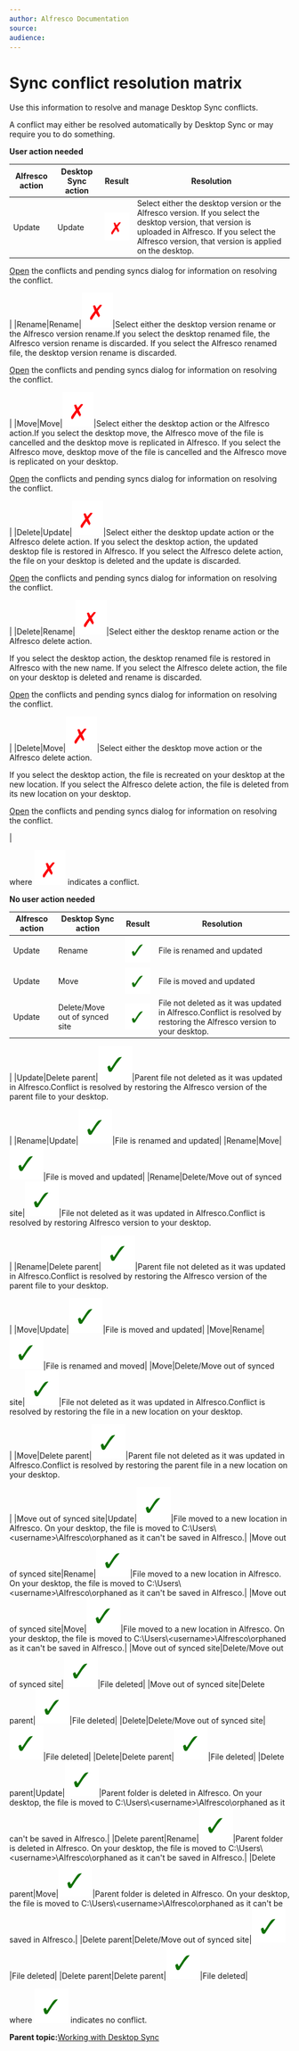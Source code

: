 ```yaml
---
author: Alfresco Documentation
source: 
audience: 
---
```


# Sync conflict resolution matrix

Use this information to resolve and manage Desktop Sync conflicts.

A conflict may either be resolved automatically by Desktop Sync or may require you to do something.

**User action needed**

|Alfresco action|Desktop Sync action|Result|Resolution|
|---------------|-------------------|------|----------|
|Update|Update|![](../images/cross.png)|Select either the desktop version or the Alfresco version. If you select the desktop version, that version is uploaded in Alfresco. If you select the Alfresco version, that version is applied on the desktop.

[Open](../references/ds-taskbar.md#conflict) the conflicts and pending syncs dialog for information on resolving the conflict.

|
|Rename|Rename|![](../images/cross.png)|Select either the desktop version rename or the Alfresco version rename.If you select the desktop renamed file, the Alfresco version rename is discarded. If you select the Alfresco renamed file, the desktop version rename is discarded.

[Open](../references/ds-taskbar.md#conflict) the conflicts and pending syncs dialog for information on resolving the conflict.

|
|Move|Move|![](../images/cross.png)|Select either the desktop action or the Alfresco action.If you select the desktop move, the Alfresco move of the file is cancelled and the desktop move is replicated in Alfresco. If you select the Alfresco move, desktop move of the file is cancelled and the Alfresco move is replicated on your desktop.

[Open](../references/ds-taskbar.md#conflict) the conflicts and pending syncs dialog for information on resolving the conflict.

|
|Delete|Update|![](../images/cross.png)|Select either the desktop update action or the Alfresco delete action. If you select the desktop action, the updated desktop file is restored in Alfresco. If you select the Alfresco delete action, the file on your desktop is deleted and the update is discarded.

[Open](../references/ds-taskbar.md#conflict) the conflicts and pending syncs dialog for information on resolving the conflict.

|
|Delete|Rename|![](../images/cross.png)|Select either the desktop rename action or the Alfresco delete action.

 If you select the desktop action, the desktop renamed file is restored in Alfresco with the new name. If you select the Alfresco delete action, the file on your desktop is deleted and rename is discarded.

 [Open](../references/ds-taskbar.md#conflict) the conflicts and pending syncs dialog for information on resolving the conflict.

|
|Delete|Move|![](../images/cross.png)|Select either the desktop move action or the Alfresco delete action.

 If you select the desktop action, the file is recreated on your desktop at the new location. If you select the Alfresco delete action, the file is deleted from its new location on your desktop.

 [Open](../references/ds-taskbar.md#conflict) the conflicts and pending syncs dialog for information on resolving the conflict.

|

where ![](../images/cross.png) indicates a conflict.

**No user action needed**

|Alfresco action|Desktop Sync action|Result|Resolution|
|---------------|-------------------|------|----------|
|Update|Rename|![](../images/tick.png)|File is renamed and updated|
|Update|Move|![](../images/tick.png)|File is moved and updated|
|Update|Delete/Move out of synced site|![](../images/tick.png)|File not deleted as it was updated in Alfresco.Conflict is resolved by restoring the Alfresco version to your desktop.

|
|Update|Delete parent|![](../images/tick.png)|Parent file not deleted as it was updated in Alfresco.Conflict is resolved by restoring the Alfresco version of the parent file to your desktop.

|
|Rename|Update|![](../images/tick.png)|File is renamed and updated|
|Rename|Move|![](../images/tick.png)|File is moved and updated|
|Rename|Delete/Move out of synced site|![](../images/tick.png)|File not deleted as it was updated in Alfresco.Conflict is resolved by restoring Alfresco version to your desktop.

|
|Rename|Delete parent|![](../images/tick.png)|Parent file not deleted as it was updated in Alfresco.Conflict is resolved by restoring the Alfresco version of the parent file to your desktop.

|
|Move|Update|![](../images/tick.png)|File is moved and updated|
|Move|Rename|![](../images/tick.png)|File is renamed and moved|
|Move|Delete/Move out of synced site|![](../images/tick.png)|File not deleted as it was updated in Alfresco.Conflict is resolved by restoring the file in a new location on your desktop.

|
|Move|Delete parent|![](../images/tick.png)|Parent file not deleted as it was updated in Alfresco.Conflict is resolved by restoring the parent file in a new location on your desktop.

|
|Move out of synced site|Update|![](../images/tick.png)|File moved to a new location in Alfresco. On your desktop, the file is moved to C:\\Users\\<username\>\\Alfresco\\orphaned as it can't be saved in Alfresco.|
|Move out of synced site|Rename|![](../images/tick.png)|File moved to a new location in Alfresco. On your desktop, the file is moved to C:\\Users\\<username\>\\Alfresco\\orphaned as it can't be saved in Alfresco.|
|Move out of synced site|Move|![](../images/tick.png)|File moved to a new location in Alfresco. On your desktop, the file is moved to C:\\Users\\<username\>\\Alfresco\\orphaned as it can't be saved in Alfresco.|
|Move out of synced site|Delete/Move out of synced site|![](../images/tick.png)|File deleted|
|Move out of synced site|Delete parent|![](../images/tick.png)|File deleted|
|Delete|Delete/Move out of synced site|![](../images/tick.png)|File deleted|
|Delete|Delete parent|![](../images/tick.png)|File deleted|
|Delete parent|Update|![](../images/tick.png)|Parent folder is deleted in Alfresco. On your desktop, the file is moved to C:\\Users\\<username\>\\Alfresco\\orphaned as it can't be saved in Alfresco.|
|Delete parent|Rename|![](../images/tick.png)|Parent folder is deleted in Alfresco. On your desktop, the file is moved to C:\\Users\\<username\>\\Alfresco\\orphaned as it can't be saved in Alfresco.|
|Delete parent|Move|![](../images/tick.png)|Parent folder is deleted in Alfresco. On your desktop, the file is moved to C:\\Users\\<username\>\\Alfresco\\orphaned as it can't be saved in Alfresco.|
|Delete parent|Delete/Move out of synced site|![](../images/tick.png)|File deleted|
|Delete parent|Delete parent|![](../images/tick.png)|File deleted|

where ![](../images/tick.png) indicates no conflict.

**Parent topic:**[Working with Desktop Sync](../concepts/ds-working.md)

